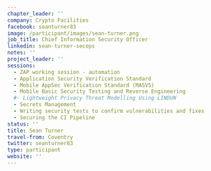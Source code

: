 ```yaml
---
chapter_leader: ''
company: Crypto Facilities
facebook: seanturner83
image: /participant/images/sean-turner.png
job_title: Chief Information Security Officer
linkedin: sean-turner-secops
notes: ''
project_leader: ''
sessions:
  - ZAP working session - automation
  - Application Security Verification Standard
  - Mobile AppSec Verification Standard (MASVS)
  - Mobile Basic Security Testing and Reverse Engineering
  #- Lightweight Privacy Threat Modelling Using LINDUN
  - Secrets Management
  - Writing security tests to confirm vulnerabilities and fixes
  - Securing the CI Pipeline
status: ''
title: Sean Turner
travel-from: Coventry
twitter: seanturner83
type: participant
website: ''
---
```


<!-- put more details about participant here -->
